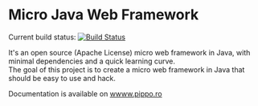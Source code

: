 Micro Java Web Framework
=====================

Current build status: [![Build Status](https://travis-ci.org/decebals/pippo.png?branch=master)](https://travis-ci.org/decebals/pippo)   

It's an open source (Apache License) micro web framework in Java, with minimal dependencies and a quick learning curve.     
The goal of this project is to create a micro web framework in Java that should be easy to use and hack.      

Documentation is available on [wwww.pippo.ro](http://www.pippo.ro)
